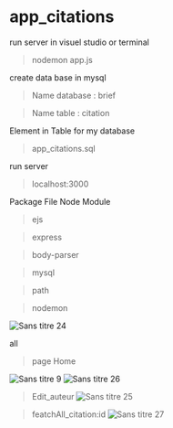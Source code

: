 # app_citations
run server in visuel studio or terminal
> nodemon app.js

create data base in mysql
> Name database : brief

> Name table : citation

Element in Table for my database

> app_citations.sql

run server 
>  localhost:3000

Package File Node Module
> ejs

> express

> body-parser

> mysql

> path

> nodemon

![Sans titre 24](https://user-images.githubusercontent.com/57219106/85709144-dde42c00-b6dc-11ea-90ae-534a66ec27a9.jpg)

all 
> page Home

![Sans titre 9](https://user-images.githubusercontent.com/57219106/85709533-416e5980-b6dd-11ea-9c53-6be1ca7a3ed8.png)
![Sans titre 26](https://user-images.githubusercontent.com/57219106/85710321-0a4c7800-b6de-11ea-9efd-0e1c4a5f8d2f.jpg)


> Edit_auteur
![Sans titre 25](https://user-images.githubusercontent.com/57219106/85709980-b346a300-b6dd-11ea-801e-3027a0db6130.jpg)

> featchAll_citation:id
![Sans titre 27](https://user-images.githubusercontent.com/57219106/85710653-64e5d400-b6de-11ea-9fc5-bb057e58f96b.jpg)

